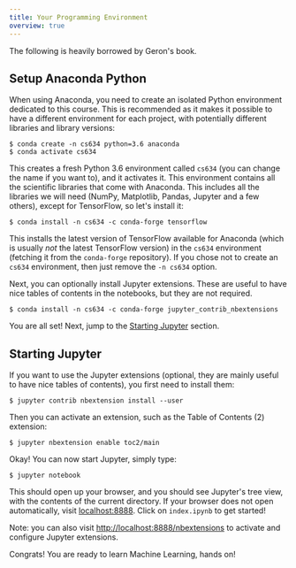 ```yaml
---
title: Your Programming Environment
overview: true
---
```


The following is heavily borrowed by Geron's book. 

## Setup Anaconda Python
When using Anaconda, you need to create an isolated Python environment dedicated to this course. This is recommended as it makes it possible to have a different environment for each project, with potentially different libraries and library versions:

    $ conda create -n cs634 python=3.6 anaconda
    $ conda activate cs634

This creates a fresh Python 3.6 environment called `cs634` (you can change the name if you want to), and it activates it. This environment contains all the scientific libraries that come with Anaconda. This includes all the libraries we will need (NumPy, Matplotlib, Pandas, Jupyter and a few others), except for TensorFlow, so let's install it:

    $ conda install -n cs634 -c conda-forge tensorflow

This installs the latest version of TensorFlow available for Anaconda (which is usually *not* the latest TensorFlow version) in the `cs634` environment (fetching it from the `conda-forge` repository). If you chose not to create an `cs634` environment, then just remove the `-n cs634` option.

Next, you can optionally install Jupyter extensions. These are useful to have nice tables of contents in the notebooks, but they are not required.

    $ conda install -n cs634 -c conda-forge jupyter_contrib_nbextensions

You are all set! Next, jump to the [Starting Jupyter](#starting-jupyter) section.

## Starting Jupyter
If you want to use the Jupyter extensions (optional, they are mainly useful to have nice tables of contents), you first need to install them:

    $ jupyter contrib nbextension install --user

Then you can activate an extension, such as the Table of Contents (2) extension:

    $ jupyter nbextension enable toc2/main

Okay! You can now start Jupyter, simply type:

    $ jupyter notebook

This should open up your browser, and you should see Jupyter's tree view, with the contents of the current directory. If your browser does not open automatically, visit [localhost:8888](http://localhost:8888/tree). Click on `index.ipynb` to get started!

Note: you can also visit [http://localhost:8888/nbextensions](http://localhost:8888/nbextensions) to activate and configure Jupyter extensions.

Congrats! You are ready to learn Machine Learning, hands on!